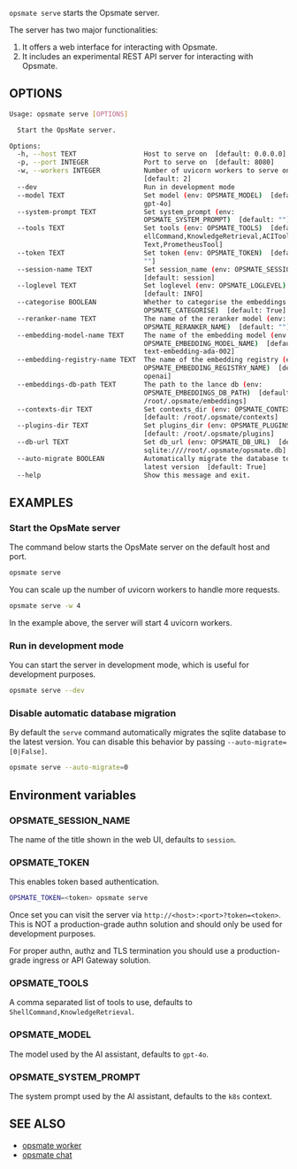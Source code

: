 `opsmate serve` starts the Opsmate server.

The server has two major functionalities:

1. It offers a web interface for interacting with Opsmate.
2. It includes an experimental REST API server for interacting with Opsmate.

## OPTIONS

```bash
Usage: opsmate serve [OPTIONS]

  Start the OpsMate server.

Options:
  -h, --host TEXT                 Host to serve on  [default: 0.0.0.0]
  -p, --port INTEGER              Port to serve on  [default: 8080]
  -w, --workers INTEGER           Number of uvicorn workers to serve on
                                  [default: 2]
  --dev                           Run in development mode
  --model TEXT                    Set model (env: OPSMATE_MODEL)  [default:
                                  gpt-4o]
  --system-prompt TEXT            Set system_prompt (env:
                                  OPSMATE_SYSTEM_PROMPT)  [default: ""]
  --tools TEXT                    Set tools (env: OPSMATE_TOOLS)  [default: Sh
                                  ellCommand,KnowledgeRetrieval,ACITool,HtmlTo
                                  Text,PrometheusTool]
  --token TEXT                    Set token (env: OPSMATE_TOKEN)  [default:
                                  ""]
  --session-name TEXT             Set session_name (env: OPSMATE_SESSION_NAME)
                                  [default: session]
  --loglevel TEXT                 Set loglevel (env: OPSMATE_LOGLEVEL)
                                  [default: INFO]
  --categorise BOOLEAN            Whether to categorise the embeddings (env:
                                  OPSMATE_CATEGORISE)  [default: True]
  --reranker-name TEXT            The name of the reranker model (env:
                                  OPSMATE_RERANKER_NAME)  [default: ""]
  --embedding-model-name TEXT     The name of the embedding model (env:
                                  OPSMATE_EMBEDDING_MODEL_NAME)  [default:
                                  text-embedding-ada-002]
  --embedding-registry-name TEXT  The name of the embedding registry (env:
                                  OPSMATE_EMBEDDING_REGISTRY_NAME)  [default:
                                  openai]
  --embeddings-db-path TEXT       The path to the lance db (env:
                                  OPSMATE_EMBEDDINGS_DB_PATH)  [default:
                                  /root/.opsmate/embeddings]
  --contexts-dir TEXT             Set contexts_dir (env: OPSMATE_CONTEXTS_DIR)
                                  [default: /root/.opsmate/contexts]
  --plugins-dir TEXT              Set plugins_dir (env: OPSMATE_PLUGINS_DIR)
                                  [default: /root/.opsmate/plugins]
  --db-url TEXT                   Set db_url (env: OPSMATE_DB_URL)  [default:
                                  sqlite:////root/.opsmate/opsmate.db]
  --auto-migrate BOOLEAN          Automatically migrate the database to the
                                  latest version  [default: True]
  --help                          Show this message and exit.
```


## EXAMPLES

### Start the OpsMate server

The command below starts the OpsMate server on the default host and port.

```bash
opsmate serve
```

You can scale up the number of uvicorn workers to handle more requests.

```bash
opsmate serve -w 4
```

In the example above, the server will start 4 uvicorn workers.

### Run in development mode

You can start the server in development mode, which is useful for development purposes.

```bash
opsmate serve --dev
```

### Disable automatic database migration

By default the `serve` command automatically migrates the sqlite database to the latest version. You can disable this behavior by passing `--auto-migrate=[0|False]`.

```bash
opsmate serve --auto-migrate=0
```

## Environment variables

### OPSMATE_SESSION_NAME

The name of the title shown in the web UI, defaults to `session`.

### OPSMATE_TOKEN

This enables token based authentication.

```bash
OPSMATE_TOKEN=<token> opsmate serve
```

Once set you can visit the server via `http://<host>:<port>?token=<token>`. This is NOT a production-grade authn solution and should only be used for development purposes.

For proper authn, authz and TLS termination you should use a production-grade ingress or API Gateway solution.

### OPSMATE_TOOLS

A comma separated list of tools to use, defaults to `ShellCommand,KnowledgeRetrieval`.

### OPSMATE_MODEL

The model used by the AI assistant, defaults to `gpt-4o`.

### OPSMATE_SYSTEM_PROMPT

The system prompt used by the AI assistant, defaults to the `k8s` context.

## SEE ALSO

- [opsmate worker](./worker.md)
- [opsmate chat](./chat.md)
